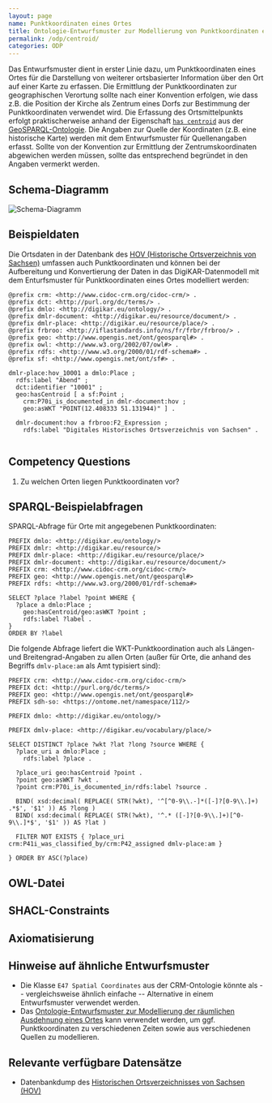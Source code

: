 ```yaml
---
layout: page
name: Punktkoordinaten eines Ortes
title: Ontologie-Entwurfsmuster zur Modellierung von Punktkoordinaten eines Ortes
permalink: /odp/centroid/
categories: ODP
---
```


Das Entwurfsmuster dient in erster Linie dazu, um Punktkoordinaten eines Ortes für die Darstellung von weiterer ortsbasierter Information über den Ort auf einer Karte zu erfassen. Die Ermittlung der Punktkoordinaten zur geographischen Verortung sollte nach einer Konvention erfolgen, wie dass z.B. die Position der Kirche als Zentrum eines Dorfs zur Bestimmung der Punktkoordinaten verwendet wird. Die Erfassung des Ortsmittelpunkts erfolgt praktischerweise anhand der Eigenschaft [`has centroid`](https://opengeospatial.github.io/ogc-geosparql/geosparql11/#hascentroid) aus der [GeoSPARQL-Ontologie](http://www.opengis.net/ont/geosparql). Die Angaben zur Quelle der Koordinaten (z.B. eine historische Karte) werden mit dem Entwurfsmuster für Quellenangaben erfasst. Sollte von der Konvention zur Ermittlung der Zentrumskoordinaten abgewichen werden müssen, sollte das entsprechend begründet in den Angaben vermerkt werden.

## Schema-Diagramm

![Schema-Diagramm](/DigiKAR-Ontology-Design/img/dmlo-place-centroid.svg)


## Beispieldaten

Die Ortsdaten in der Datenbank des [HOV (Historische Ortsverzeichnis von Sachsen)](https://hov.isgv.de/) umfassen auch Punktkoordinaten und können bei der Aufbereitung und Konvertierung der Daten in das DigiKAR-Datenmodell mit dem Enturfsmuster für Punktkoordinaten eines Ortes modelliert werden:

```turtle
@prefix crm: <http://www.cidoc-crm.org/cidoc-crm/> .
@prefix dct: <http://purl.org/dc/terms/> .
@prefix dmlo: <http://digikar.eu/ontology/> .
@prefix dmlr-document: <http://digikar.eu/resource/document/> .
@prefix dmlr-place: <http://digikar.eu/resource/place/> .
@prefix frbroo: <http://iflastandards.info/ns/fr/frbr/frbroo/> .
@prefix geo: <http://www.opengis.net/ont/geosparql#> .
@prefix owl: <http://www.w3.org/2002/07/owl#> .
@prefix rdfs: <http://www.w3.org/2000/01/rdf-schema#> .
@prefix sf: <http://www.opengis.net/ont/sf#> .

dmlr-place:hov_10001 a dmlo:Place ;
  rdfs:label "Abend" ;
  dct:identifier "10001" ;
  geo:hasCentroid [ a sf:Point ;
    crm:P70i_is_documented_in dmlr-document:hov ;
    geo:asWKT "POINT(12.408333 51.131944)" ] .
    
  dmlr-document:hov a frbroo:F2_Expression ;
    rdfs:label "Digitales Historisches Ortsverzeichnis von Sachsen" .
    
```


## Competency Questions

1. Zu welchen Orten liegen Punktkoordinaten vor?


## SPARQL-Beispielabfragen

SPARQL-Abfrage für Orte mit angegebenen Punktkoordinaten:

```sparql
PREFIX dmlo: <http://digikar.eu/ontology/>
PREFIX dmlr: <http://digikar.eu/resource/>
PREFIX dmlr-place: <http://digikar.eu/resource/place/>
PREFIX dmlr-document: <http://digikar.eu/resource/document/>
PREFIX crm: <http://www.cidoc-crm.org/cidoc-crm/>
PREFIX geo: <http://www.opengis.net/ont/geosparql#>
PREFIX rdfs: <http://www.w3.org/2000/01/rdf-schema#>

SELECT ?place ?label ?point WHERE {
  ?place a dmlo:Place ;
    geo:hasCentroid/geo:asWKT ?point ;
    rdfs:label ?label .
}
ORDER BY ?label
```

Die folgende Abfrage liefert die WKT-Punktkoordination auch als Längen- und Breitengrad-Angaben zu allen Orten (außer für Orte, die anhand des Begriffs `dmlv-place:am` als Amt typisiert sind):

```sparql
PREFIX crm: <http://www.cidoc-crm.org/cidoc-crm/>
PREFIX dct: <http://purl.org/dc/terms/>
PREFIX geo: <http://www.opengis.net/ont/geosparql#>
PREFIX sdh-so: <https://ontome.net/namespace/112/>

PREFIX dmlo: <http://digikar.eu/ontology/>

PREFIX dmlv-place: <http://digikar.eu/vocabulary/place/>

SELECT DISTINCT ?place ?wkt ?lat ?long ?source WHERE { 
  ?place_uri a dmlo:Place ;
    rdfs:label ?place .

  ?place_uri geo:hasCentroid ?point .
  ?point geo:asWKT ?wkt .
  ?point crm:P70i_is_documented_in/rdfs:label ?source .

  BIND( xsd:decimal( REPLACE( STR(?wkt), '^[^0-9\\.-]*([-]?[0-9\\.]+) .*$', '$1' )) AS ?long )
  BIND( xsd:decimal( REPLACE( STR(?wkt), '^.* ([-]?[0-9\\.]+)[^0-9\\.]*$', '$1' )) AS ?lat )

  FILTER NOT EXISTS { ?place_uri crm:P41i_was_classified_by/crm:P42_assigned dmlv-place:am }

} ORDER BY ASC(?place)
```


## OWL-Datei


## SHACL-Constraints


## Axiomatisierung


## Hinweise auf ähnliche Entwurfsmuster

- Die Klasse `E47 Spatial Coordinates` aus der CRM-Ontologie könnte als -- vergleichsweise ähnlich einfache -- Alternative in einem Entwurfsmuster verwendet werden.
- Das [Ontologie-Entwurfsmuster zur Modellierung der räumlichen Ausdehnung eines Ortes](/DigiKAR-Ontology-Design/odp/presence/) kann verwendet werden, um ggf. Punktkoordinaten zu verschiedenen Zeiten sowie aus verschiedenen Quellen zu modellieren.


## Relevante verfügbare Datensätze

- Datenbankdump des [Historischen Ortsverzeichnisses von Sachsen (HOV)](https://hov.isgv.de/)

